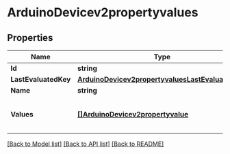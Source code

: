 # ArduinoDevicev2propertyvalues

## Properties

Name | Type | Description | Notes
------------ | ------------- | ------------- | -------------
**Id** | **string** |  | 
**LastEvaluatedKey** | [**ArduinoDevicev2propertyvaluesLastEvaluatedKey**](ArduinoDevicev2propertyvalues_last_evaluated_key.md) |  | 
**Name** | **string** |  | 
**Values** | [**[]ArduinoDevicev2propertyvalue**](ArduinoDevicev2propertyvalue.md) | ArduinoDevicev2propertyvalueCollection is the media type for an array of ArduinoDevicev2propertyvalue (default view) | 

[[Back to Model list]](../README.md#documentation-for-models) [[Back to API list]](../README.md#documentation-for-api-endpoints) [[Back to README]](../README.md)


